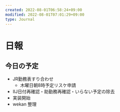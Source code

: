 ```yaml
---
created: 2022-08-01T06:58:24+09:00
modified: 2022-08-01T07:01:29+09:00
type: Journal
---
```


# 日報

## 今日の予定

- JR勤務表すり合わせ
  - 木曜日朝8時予定リスケ申請
- IIJ日付再確認・助勤務再確認・いらない予定の除去
- 実装開始
- wekan 整理
